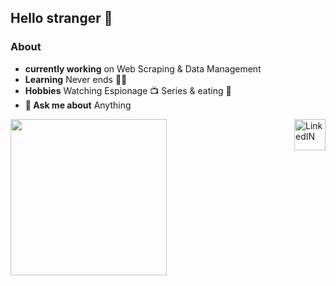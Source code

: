## Hello stranger 👋 


                                                                                                                                               
                                                                                                                                              
### About
- **currently working** on Web Scraping & Data Management
- **Learning** Never ends 👨‍💻
- **Hobbies** Watching Espionage :tv: Series & eating :pizza:
- **💬 Ask me about** Anything
                                                                                                                                                                      
                                                                                                                                                                               
<div   >
    <img   align="left" src="https://octodex.github.com/images/pythocat.png" width=250" height="250" />
</div>

<a  href="https://www.linkedin.com/in/guillermovillois/" >
                  <img  align="right" alt="LinkedIN" src="https://www.flaticon.com/svg/static/icons/svg/1409/1409945.svg" width=50" height="50">
         </a>                           
<!--
**guillermovillois/guillermovillois** is a ✨ _special_ ✨ repository because its `README.md` (this file) appears on your GitHub profile.

Here are some ideas to get you started:

- 🔭 I’m currently working on ...
- 🌱 I’m currently learning ...
- 👯 I’m looking to collaborate on ...
- 🤔 I’m looking for help with ...
- 💬 Ask me about ...
- 📫 How to reach me: ...
- 😄 Pronouns: ...
- ⚡ Fun fact: ...
-->
